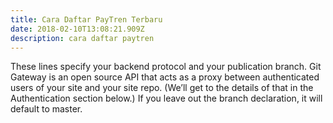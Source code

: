 ```yaml
---
title: Cara Daftar PayTren Terbaru
date: 2018-02-10T13:08:21.909Z
description: cara daftar paytren
---
```

These lines specify your backend protocol and your publication branch. Git Gateway is an open source API that acts as a proxy between authenticated users of your site and your site repo. (We’ll get to the details of that in the Authentication section below.) If you leave out the branch declaration, it will default to master.
